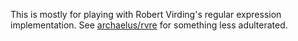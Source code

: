 This is mostly for playing with Robert Virding's regular expression
implementation. See [archaelus/rvre](https://github.com/archaelus/rvre)
for something less adulterated.
